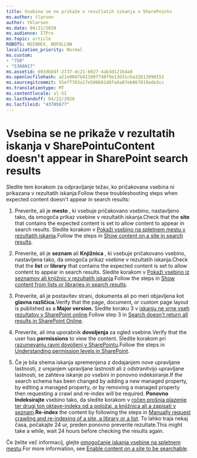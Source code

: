 ```yaml
---
title: Vsebina se ne prikaže v rezultatih iskanja v SharePointu
ms.author: tlarsen
author: tklarsen
ms.date: 04/21/2020
ms.audience: ITPro
ms.topic: article
ROBOTS: NOINDEX, NOFOLLOW
localization_priority: Normal
ms.custom:
- "750"
- "5300017"
ms.assetid: 693db84f-2737-4c21-b027-4ab3d121b4a8
ms.openlocfilehash: a21e0047b41390f740f9e13d31cba32b13990151
ms.sourcegitcommit: 55eff703a17e500681d8fa6a87eb067019ade3cc
ms.translationtype: MT
ms.contentlocale: sl-SI
ms.lasthandoff: 04/22/2020
ms.locfileid: "43705677"
---
```

# <a name="content-doesnt-appear-in-sharepoint-search-results"></a><span data-ttu-id="a455f-102">Vsebina se ne prikaže v rezultatih iskanja v SharePointu</span><span class="sxs-lookup"><span data-stu-id="a455f-102">Content doesn't appear in SharePoint search results</span></span>

<span data-ttu-id="a455f-103">Sledite tem korakom za odpravljanje težav, ko pričakovana vsebina ni prikazana v rezultatih iskanja:</span><span class="sxs-lookup"><span data-stu-id="a455f-103">Follow these troubleshooting steps when expected content doesn't appear in search results:</span></span>
  
1. <span data-ttu-id="a455f-104">Preverite, ali je **mesto** , ki vsebuje pričakovano vsebino, nastavljeno tako, da omogoča prikaz vsebine v rezultatih iskanja.</span><span class="sxs-lookup"><span data-stu-id="a455f-104">Check that the **site** that contains the expected content is set to allow content to appear in search results.</span></span> <span data-ttu-id="a455f-105">Sledite korakom v [Pokaži vsebino na spletnem mestu v rezultatih iskanja](https://docs.microsoft.com/sharepoint/make-site-content-searchable#show-content-on-a-site-in-search-results).</span><span class="sxs-lookup"><span data-stu-id="a455f-105">Follow the steps in [Show content on a site in search results](https://docs.microsoft.com/sharepoint/make-site-content-searchable#show-content-on-a-site-in-search-results).</span></span>

2. <span data-ttu-id="a455f-106">Preverite, ali je **seznam** ali **Knjižnica** , ki vsebuje pričakovano vsebino, nastavljena tako, da omogoča prikaz vsebine v rezultatih iskanja.</span><span class="sxs-lookup"><span data-stu-id="a455f-106">Check that the **list** or **library** that contains the expected content is set to allow content to appear in search results.</span></span> <span data-ttu-id="a455f-107">Sledite korakom v [Pokaži vsebino iz seznamov ali knjižnic v rezultatih iskanja](https://docs.microsoft.com/sharepoint/make-site-content-searchable#show-content-from-lists-or-libraries-in-search-results).</span><span class="sxs-lookup"><span data-stu-id="a455f-107">Follow the steps in [Show content from lists or libraries in search results](https://docs.microsoft.com/sharepoint/make-site-content-searchable#show-content-from-lists-or-libraries-in-search-results).</span></span>

3. <span data-ttu-id="a455f-108">Preverite, ali je postavitev strani, dokumenta ali po meri objavljena kot **glavna različica.**</span><span class="sxs-lookup"><span data-stu-id="a455f-108">Verify that the page, document, or custom page layout is published as a **Major version.**</span></span> <span data-ttu-id="a455f-109">Sledite koraku 3 v [iskanju ne vrne vseh rezultatov v SharePoint online](https://go.microsoft.com/fwlink/?linkid=874525).</span><span class="sxs-lookup"><span data-stu-id="a455f-109">Follow step 3 in [Search doesn't return all results in SharePoint Online](https://go.microsoft.com/fwlink/?linkid=874525).</span></span>

4. <span data-ttu-id="a455f-110">Preverite, ali ima uporabnik **dovoljenja** za ogled vsebine.</span><span class="sxs-lookup"><span data-stu-id="a455f-110">Verify that the user has **permissions** to view the content.</span></span> <span data-ttu-id="a455f-111">Sledite korakom pri [razumevanju ravni dovoljenj v SharePointu](https://docs.microsoft.com/sharepoint/understanding-permission-levels).</span><span class="sxs-lookup"><span data-stu-id="a455f-111">Follow the steps in [Understanding permission levels in SharePoint](https://docs.microsoft.com/sharepoint/understanding-permission-levels).</span></span>
    
5. <span data-ttu-id="a455f-112">Če je bila shema iskanja spremenjena z dodajanjem nove upravljane lastnosti, z urejanjem upravljane lastnosti ali z odstranitvijo upravljane lastnosti, se zahteva iskanje po vsebini in ponovno indeksiranje.</span><span class="sxs-lookup"><span data-stu-id="a455f-112">If the search schema has been changed by adding a new managed property, by editing a managed property, or by removing a managed property then requesting a crawl and re-index will be required.</span></span> <span data-ttu-id="a455f-113">**Ponovno Indeksirajte** vsebino tako, da sledite korakom v [ročen prošnja plazenje ter drugi ton oktave-indeks od a položaj, a knjižnica ali a zapisati v seznam](https://docs.microsoft.com/sharepoint/crawl-site-content).</span><span class="sxs-lookup"><span data-stu-id="a455f-113">**Re-index** the content by following the steps in [Manually request crawling and re-indexing of a site, a library or a list](https://docs.microsoft.com/sharepoint/crawl-site-content).</span></span> <span data-ttu-id="a455f-114">To lahko traja nekaj časa, počakajte 24 ur, preden ponovno preverite rezultate.</span><span class="sxs-lookup"><span data-stu-id="a455f-114">This might take a while, wait 24 hours before checking the results again.</span></span>

<span data-ttu-id="a455f-115">Če želite več informacij, glejte [omogočanje iskanja vsebine na spletnem mestu](https://docs.microsoft.com/sharepoint/make-site-content-searchable).</span><span class="sxs-lookup"><span data-stu-id="a455f-115">For more information, see [Enable content on a site to be searchable](https://docs.microsoft.com/sharepoint/make-site-content-searchable).</span></span> 
  
